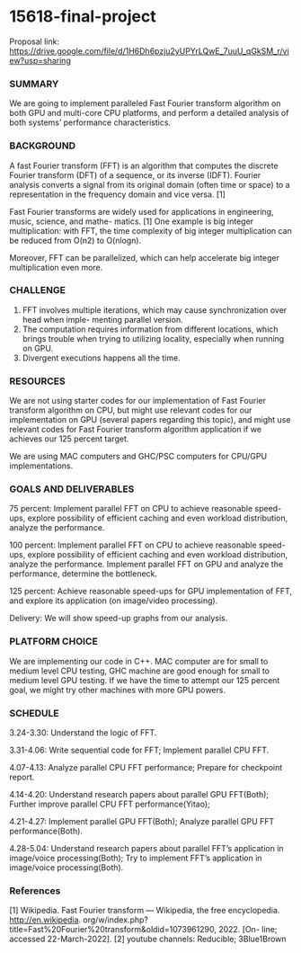 # 15618-final-project
Proposal link: https://drive.google.com/file/d/1H6Dh6pzju2yUPYrLQwE_7uuU_qGkSM_r/view?usp=sharing
### SUMMARY
We are going to implement paralleled Fast Fourier transform algorithm on both GPU and multi-core
CPU platforms, and perform a detailed analysis of both systems’ performance characteristics.
### BACKGROUND
A fast Fourier transform (FFT) is an algorithm that computes the discrete Fourier transform (DFT)
of a sequence, or its inverse (IDFT). Fourier analysis converts a signal from its original domain
(often time or space) to a representation in the frequency domain and vice versa. [1]

Fast Fourier transforms are widely used for applications in engineering, music, science, and mathe-
matics. [1] One example is big integer multiplication: with FFT, the time complexity of big integer
multiplication can be reduced from O(n2) to O(nlogn).

Moreover, FFT can be parallelized, which can help accelerate big integer multiplication even more.
### CHALLENGE
1. FFT involves multiple iterations, which may cause synchronization over head when imple-
menting parallel version.
2. The computation requires information from different locations, which brings trouble when
trying to utilizing locality, especially when running on GPU.
3. Divergent executions happens all the time.
### RESOURCES
We are not using starter codes for our implementation of Fast Fourier transform algorithm on CPU,
but might use relevant codes for our implementation on GPU (several papers regarding this topic),
and might use relevant codes for Fast Fourier transform algorithm application if we achieves our
125 percent target.

We are using MAC computers and GHC/PSC computers for CPU/GPU implementations.
### GOALS AND DELIVERABLES
75 percent: Implement parallel FFT on CPU to achieve reasonable speed-ups, explore possibility of efficient caching and even workload distribution, analyze the performance. 

100 percent: Implement parallel FFT on CPU to achieve reasonable speed-ups, explore possibility of efficient caching and even workload distribution, analyze the performance. Implement parallel FFT on GPU and analyze the performance, determine the bottleneck.

125 percent: Achieve reasonable speed-ups for GPU implementation of FFT, and explore its application (on image/video processing).

Delivery: We will show speed-up graphs from our analysis.
### PLATFORM CHOICE
We are implementing our code in C++. MAC computer are for small to medium level CPU testing,
GHC machine are good enough for small to medium level GPU testing. If we have the time to
attempt our 125 percent goal, we might try other machines with more GPU powers.
### SCHEDULE
3.24-3.30: Understand the logic of FFT.

3.31-4.06: Write sequential code for FFT; Implement parallel CPU FFT.

4.07-4.13: Analyze parallel CPU FFT performance; Prepare for checkpoint report.

4.14-4.20: Understand research papers about parallel GPU FFT(Both); Further improve parallel CPU FFT performance(Yitao); 

4.21-4.27: Implement parallel GPU FFT(Both); Analyze parallel GPU FFT performance(Both). 

4.28-5.04: Understand research papers about parallel FFT’s application in image/voice processing(Both); Try to implement FFT’s application in image/voice processing(Both).

### References
[1] Wikipedia. Fast Fourier transform — Wikipedia, the free encyclopedia. http://en.wikipedia.
org/w/index.php?title=Fast\%20Fourier\%20transform&oldid=1073961290, 2022. [On-
line; accessed 22-March-2022].
[2] youtube channels: Reducible; 3Blue1Brown
